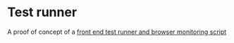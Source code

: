 # Test runner

A proof of concept of a [front end test runner and browser monitoring script](http://adamslists.com/2015/08/20/a-different-approach-to-frontend-testing.html)
